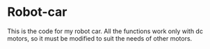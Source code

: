 # Robot-car
This is the code for my robot car. 
All the functions work only with dc motors, so it must be modified to suit the needs of other motors.

